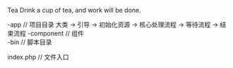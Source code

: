 Tea
Drink a cup of tea, and work will be done. 

-app // 项目目录 大类 -> 引导 -> 初始化资源 -> 核心处理流程 -> 等待流程
-> 结束流程
-component // 组件  
-bin // 脚本目录

index.php // 文件入口
